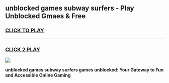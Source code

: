 
## unblocked games subway surfers - Play Unblocked Gmaes & Free
<h3>
<a href="https://news.freeplayer.one?title=unblocked_games_subway_surfers&ref=16F">CLICK TO PLAY</a></h3>
<hr>

<h3>
<a href="https://news.freeplayer.one?title=unblocked_games_subway_surfers&ref=16F">CLICK 2 PLAY</a>
  
</h3>

<a href="https://news.freeplayer.one?title=unblocked_games_subway_surfers&ref=16F/"><img src="https://clearcache.store/games.png"></a>


**unblocked games subway surfers games unblocked: Your Gateway to Fun and Accessible Online Gaming**
